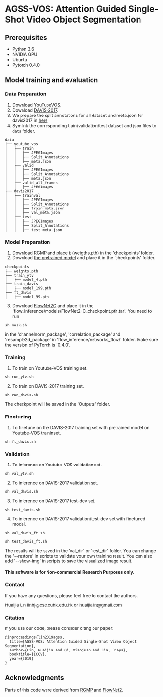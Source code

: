 # AGSS-VOS: Attention Guided Single-Shot Video Object Segmentation

## Prerequisites

- Python 3.6
- NVIDIA GPU
- Ubuntu
- Pytorch 0.4.0

## Model training and evaluation

### Data Preparation
1. Download [YouTubeVOS](https://drive.google.com/open?id=1bI5J1H3mxsIGo7Kp-pPZU8i6rnykOw7f).
2. Download [DAVIS-2017](https://davischallenge.org/davis2017/code.html).
3. We prepare the split annotations for all dataset and meta.json for davis2017 in [here](https://drive.google.com/drive/folders/1sSYjIbuPieL3XfM4lFR0THEjGZyGM2qq?usp=sharing)
4. Symlink the corresponding train/validation/test dataset and json files to `data` folder. 
```
data
├── youtube_vos
│   ├── train
│   │   ├── JPEGImages
│   │   ├── Split_Annotations
│   │   ├── meta.json
│   ├── valid
│   │   ├── JPEGImages
│   │   ├── Split_Annotations
│   │   ├── meta.json
│   ├── valid_all_frames
│   │   ├── JPEGImages
├── davis2017
│   ├── trainval
│   │   ├── JPEGImages
│   │   ├── Split_Annotations
│   │   ├── train_meta.json
│   │   ├── val_meta.json
│   ├── test
│   │   ├── JPEGImages
│   │   ├── Split_Annotations
│   │   ├── test_meta.json
```

### Model Preparation
1. Download [RGMP](https://www.dropbox.com/s/gt0kivrb2hlavi2/weights.pth?dl=0) and place it (weigths.pth) in the 'checkpoints' folder.
2. Download [the pretrained model](https://drive.google.com/drive/folders/1sSYjIbuPieL3XfM4lFR0THEjGZyGM2qq?usp=sharing) and place it in the 'checkpoints' folder. 
```
checkpoints
├── weights.pth
├── train_ytv
│   ├── model_4.pth
├── train_davis
│   ├── model_199.pth
├── ft_davis
│   ├── model_99.pth
```
3. Download [FlowNet2C](https://drive.google.com/file/d/1BFT6b7KgKJC8rA59RmOVAXRM_S7aSfKE/view?usp=sharing) and place it in the 'flow_inference/models/FlowNet2-C_checkpoint.pth.tar'. You need to run
```
sh mask.sh
```
in the 'channelnorm_package', 'correlation_package' and 'resample2d_package' in 'flow_inference/networks_flow/' folder. Make sure the version of PyTorch is '0.4.0'.

### Training
1. To train on Youtube-VOS training set.
``` 
sh run_ytv.sh
```
2. To train on DAVIS-2017 training set.
``` 
sh run_davis.sh
```
The checkpoint will be saved in the 'Outputs' folder.

### Finetuning
1. To finetune on the DAVIS-2017 training set with pretrained model on Youtube-VOS traininset.
```
sh ft_davis.sh
```

### Validation
1. To inference on Youtube-VOS validation set.
```
sh val_ytv.sh
```
2. To inference on DAVIS-2017 validation set.
```
sh val_davis.sh
```
3. To inference on DAVIS-2017 test-dev set.
```
sh test_davis.sh
```
4. To inference on DAVIS-2017 validation/test-dev set with finetuned model.
```
sh val_davis_ft.sh
```
```
sh test_davis_ft.sh
```

The results will be saved in the 'val_dir' or 'test_dir' folder.
You can change the '--restore' in scripts to validate your own training result.
You can also add '--show-img' in scripts to save the visualized image result.


#### This software is for Non-commercial Research Purposes only.

### Contact
If you have any questions, please feel free to contact the authors.

Huaijia Lin <linhj@cse.cuhk.edu.hk> or <huaijialin@gmail.com>

### Citation

If you use our code, please consider citing our paper:

```
@inproceedings{lin2019agss,
  title={AGSS-VOS: Attention Guided Single-Shot Video Object Segmentation},
  author={Lin, Huaijia and Qi, Xiaojuan and Jia, Jiaya},
  booktitle={ICCV},
  year={2019}
}
```

## Acknowledgments
Parts of this code were derived from [RGMP](https://github.com/xanderchf/RGMP) and [FlowNet2](https://github.com/NVIDIA/flownet2-pytorch).

